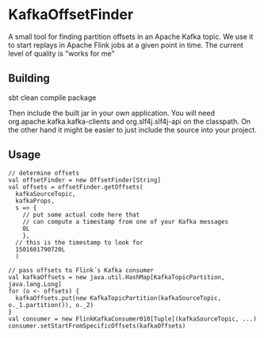 # KafkaOffsetFinder
A small tool for finding partition offsets in an Apache Kafka topic.
We use it to start replays in Apache Flink jobs at a given point in time.
The current level of quality is "works for me"

## Building
sbt clean compile package

Then include the built jar in your own application.
You will need org.apache.kafka.kafka-clients and org.slf4j.slf4j-api on the classpath.
On the other hand it might be easier to just include the source into your project.

## Usage
    // determine offsets
    val offsetFinder = new OffsetFinder[String]
    val offsets = offsetFinder.getOffsets(
      kafkaSourceTopic,
      kafkaProps,
      s => {
        // put some actual code here that
        // can compute a timestamp from one of your Kafka messages
        0L
        },
      // this is the timestamp to look for  
      1501601790720L  
      )
    
    // pass offsets to Flink´s Kafka consumer
    val kafkaOffsets = new java.util.HashMap[KafkaTopicPartition, java.lang.Long] 
    for (o <- offsets) {
      kafkaOffsets.put(new KafkaTopicPartition(kafkaSourceTopic, o._1.partition()), o._2)
    }    
    val consumer = new FlinkKafkaConsumer010[Tuple](kafkaSourceTopic, ...)
    consumer.setStartFromSpecificOffsets(kafkaOffsets)
